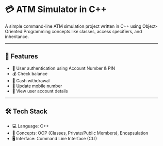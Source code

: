 # 💳 ATM Simulator in C++  
A simple command-line ATM simulation project written in C++ using Object-Oriented Programming concepts like classes, access specifiers, and inheritance.

---

## 📌 Features

- 🔐 User authentication using Account Number & PIN  
- 💰 Check balance  
- 💸 Cash withdrawal  
- 📱 Update mobile number  
- 👤 View user account details  

---

## 🛠️ Tech Stack

- 💻 Language: C++  
- 🧠 Concepts: OOP (Classes, Private/Public Members), Encapsulation  
- 🖥️ Interface: Command Line Interface (CLI)  

